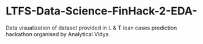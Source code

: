 # LTFS-Data-Science-FinHack-2-EDA-
Data visualization of dataset provided in L &amp; T loan cases prediction hackathon organised by Analytical Vidya.
